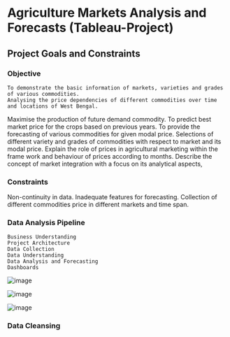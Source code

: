 # Agriculture Markets Analysis and Forecasts (Tableau-Project)

## Project Goals and Constraints

### Objective
    To demonstrate the basic information of markets, varieties and grades of various commodities. 
    Analysing the price dependencies of different commodities over time and locations of West Bengal.
Maximise the production of future demand commodity.
To predict best market price for the crops based on previous years.
To provide the forecasting of various commodities for given modal price. 
Selections of different variety and grades of commodities with respect to market and its modal price. 
Explain the role of prices in agricultural marketing within the frame work and behaviour of prices according to months.
Describe the concept of market integration with a focus on its analytical aspects,

### Constraints
Non-continuity in data. 
Inadequate features for forecasting.
Collection of different commodities price in different markets and time span.

### Data Analysis Pipeline
    Business Understanding
    Project Architecture
    Data Collection
    Data Understanding
    Data Analysis and Forecasting
    Dashboards 

![image](https://user-images.githubusercontent.com/88075268/148681791-a1e03a64-c184-4e42-af53-ebab1cf9cdc4.png)

![image](https://user-images.githubusercontent.com/88075268/148681835-75898a8e-65a7-4570-9bc7-e8f2c277371e.png)

![image](https://user-images.githubusercontent.com/88075268/148681800-d6a5728b-d6b1-499b-b413-dbe166faeb7e.png)

### Data Cleansing

